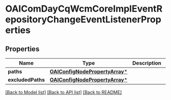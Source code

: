 # OAIComDayCqWcmCoreImplEventRepositoryChangeEventListenerProperties

## Properties
Name | Type | Description | Notes
------------ | ------------- | ------------- | -------------
**paths** | [**OAIConfigNodePropertyArray***](OAIConfigNodePropertyArray.md) |  | [optional] 
**excludedPaths** | [**OAIConfigNodePropertyArray***](OAIConfigNodePropertyArray.md) |  | [optional] 

[[Back to Model list]](../README.md#documentation-for-models) [[Back to API list]](../README.md#documentation-for-api-endpoints) [[Back to README]](../README.md)



